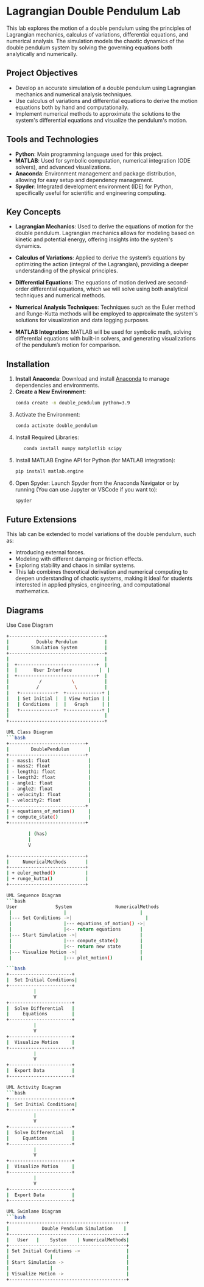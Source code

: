 # Lagrangian Double Pendulum Lab

This lab explores the motion of a double pendulum using the principles of Lagrangian mechanics, calculus of variations, differential equations, and numerical analysis. The simulation models the chaotic dynamics of the double pendulum system by solving the governing equations both analytically and numerically.

## Project Objectives

- Develop an accurate simulation of a double pendulum using Lagrangian mechanics and numerical analysis techniques.
- Use calculus of variations and differential equations to derive the motion equations both by hand and computationally.
- Implement numerical methods to approximate the solutions to the system's differential equations and visualize the pendulum's motion.

## Tools and Technologies

- **Python**: Main programming language used for this project.
- **MATLAB**: Used for symbolic computation, numerical integration (ODE solvers), and advanced visualizations.
- **Anaconda**: Environment management and package distribution, allowing for easy setup and dependency management.
- **Spyder**: Integrated development environment (IDE) for Python, specifically useful for scientific and engineering computing.

## Key Concepts

- **Lagrangian Mechanics**: Used to derive the equations of motion for the double pendulum. Lagrangian mechanics allows for modeling based on kinetic and potential energy, offering insights into the system's dynamics.
  
- **Calculus of Variations**: Applied to derive the system’s equations by optimizing the action (integral of the Lagrangian), providing a deeper understanding of the physical principles.

- **Differential Equations**: The equations of motion derived are second-order differential equations, which we will solve using both analytical techniques and numerical methods.

- **Numerical Analysis Techniques**: Techniques such as the Euler method and Runge-Kutta methods will be employed to approximate the system's solutions for visualization and data logging purposes.

- **MATLAB Integration**: MATLAB will be used for symbolic math, solving differential equations with built-in solvers, and generating visualizations of the pendulum’s motion for comparison.

## Installation

1. **Install Anaconda**: Download and install [Anaconda](https://www.anaconda.com/products/distribution) to manage dependencies and environments.
2. **Create a New Environment**:
   ```bash
   conda create -n double_pendulum python=3.9
3. Activate the Environment:
   ```bash
   conda activate double_pendulum
4. Install Required Libraries:
   ```bash
      conda install numpy matplotlib scipy
5. Install MATLAB Engine API for Python (for MATLAB integration):
   ```bash
   pip install matlab.engine
6. Open Spyder: Launch Spyder from the Anaconda Navigator or by running (You can use Jupyter or VSCode if you want to):  
   ```bash
   spyder

## Future Extensions
This lab can be extended to model variations of the double pendulum, such as:
- Introducing external forces.
- Modeling with different damping or friction effects.
- Exploring stability and chaos in similar systems.
- This lab combines theoretical derivation and numerical computing to deepen understanding of chaotic systems, making it ideal for students interested in applied physics, engineering, and computational mathematics.

## Diagrams

Use Case Diagram
```bash
+-----------------------------------+
|          Double Pendulum          |
|        Simulation System          |
+-----------------------------------+
|                                   |
|  +-----------------------------+  |
|  |      User Interface          |  |
|  +-----------------------------+  |
|           /           \           |
|          /             \          |
|   +-------------+  +-------------+ |
|   | Set Initial |  | View Motion | |
|   | Conditions  |  |   Graph     | |
|   +-------------+  +-------------+ |
|                                   |
+-----------------------------------+

UML Class Diagram
```bash
+----------------------------+
|        DoublePendulum       |
+----------------------------+
| - mass1: float              |
| - mass2: float              |
| - length1: float            |
| - length2: float            |
| - angle1: float             |
| - angle2: float             |
| - velocity1: float          |
| - velocity2: float          |
+----------------------------+
| + equations_of_motion()     |
| + compute_state()           |
+----------------------------+

        | (has)
        |
        V

+----------------------------+
|     NumericalMethods       |
+----------------------------+
| + euler_method()           |
| + runge_kutta()            |
+----------------------------+

UML Sequence Diagram
```bash
User              System                NumericalMethods
 |                   |                           |
 |--- Set Conditions ->|                           |
 |                   |--- equations_of_motion() ->|
 |                   |<-- return equations       |
 |--- Start Simulation ->|                       |
 |                   |--- compute_state()        |
 |                   |<-- return new state       |
 |--- Visualize Motion ->|                       |
 |                   |--- plot_motion()          |

```bash
+-----------------------+
|  Set Initial Conditions|
+-----------------------+
          |
          V
+-----------------------+
|  Solve Differential   |
|     Equations         |
+-----------------------+
          |
          V
+-----------------------+
|  Visualize Motion     |
+-----------------------+
          |
          V
+-----------------------+
|  Export Data          |
+-----------------------+

UML Activity Diagram
```bash
+-----------------------+
|  Set Initial Conditions|
+-----------------------+
          |
          V
+-----------------------+
|  Solve Differential   |
|     Equations         |
+-----------------------+
          |
          V
+-----------------------+
|  Visualize Motion     |
+-----------------------+
          |
          V
+-----------------------+
|  Export Data          |
+-----------------------+

UML Swimlane Diagram
```bash
+-------------------------------------------+
|            Double Pendulum Simulation    |
+-------------------------------------------+
|   User   |    System    | NumericalMethods|
+-------------------------------------------+
| Set Initial Conditions ->                 |
|               |                           |
| Start Simulation ->                       |
|               |                           |
| Visualize Motion ->                       |
+-------------------------------------------+

